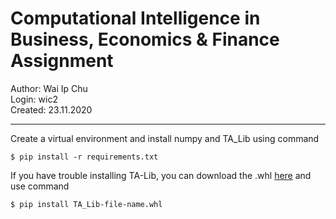 Computational Intelligence in Business, Economics & Finance Assignment
======================================================================

Author: Wai Ip Chu  
Login: wic2  
Created: 23.11.2020

---

Create a virtual environment and install numpy and TA_Lib using command

```    
$ pip install -r requirements.txt
```

If you have trouble installing TA-Lib, you can download the .whl [here](https://www.lfd.uci.edu/~gohlke/pythonlibs/#ta-lib) and use command

```
$ pip install TA_Lib-file-name.whl
```
